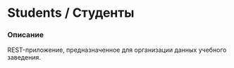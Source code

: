 # Students / Студенты
### Описание
REST-приложение, предназначенное для организации данных учебного заведения.